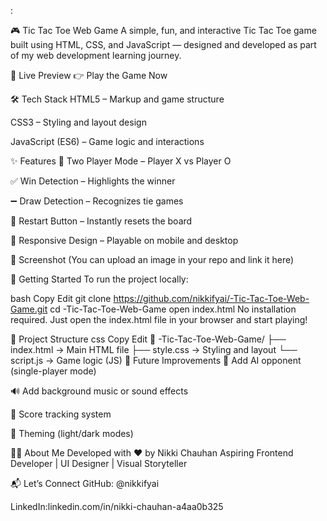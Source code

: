 :

🎮 Tic Tac Toe Web Game
A simple, fun, and interactive Tic Tac Toe game built using HTML, CSS, and JavaScript — designed and developed as part of my web development learning journey.

🔗 Live Preview
👉 Play the Game Now

🛠️ Tech Stack
HTML5 – Markup and game structure

CSS3 – Styling and layout design

JavaScript (ES6) – Game logic and interactions

✨ Features
🧠 Two Player Mode – Player X vs Player O

✅ Win Detection – Highlights the winner

➖ Draw Detection – Recognizes tie games

🔁 Restart Button – Instantly resets the board

📱 Responsive Design – Playable on mobile and desktop

📸 Screenshot
(You can upload an image in your repo and link it here)

🚀 Getting Started
To run the project locally:

bash
Copy
Edit
git clone https://github.com/nikkifyai/-Tic-Tac-Toe-Web-Game.git
cd -Tic-Tac-Toe-Web-Game
open index.html
No installation required. Just open the index.html file in your browser and start playing!

📂 Project Structure
css
Copy
Edit
📁 -Tic-Tac-Toe-Web-Game/
├── index.html       → Main HTML file
├── style.css        → Styling and layout
└── script.js        → Game logic (JS)
🚧 Future Improvements
🤖 Add AI opponent (single-player mode)

🔊 Add background music or sound effects

💾 Score tracking system

🎨 Theming (light/dark modes)

🙋‍♀️ About Me
Developed with ❤️ by Nikki Chauhan
Aspiring Frontend Developer | UI Designer | Visual Storyteller

📬 Let’s Connect
GitHub: @nikkifyai

LinkedIn:linkedin.com/in/nikki-chauhan-a4aa0b325

